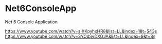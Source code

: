 # Net6ConsoleApp
Net 6 Console Application

https://www.youtube.com/watch?v=sIXKpyhxHR8&list=LL&index=1&t=543s
https://www.youtube.com/watch?v=3YCdSvDXGJA&list=LL&index=9&t=8s


